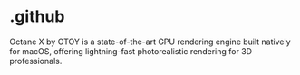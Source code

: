 # .github
Octane X by OTOY is a state-of-the-art GPU rendering engine built natively for macOS, offering lightning-fast photorealistic rendering for 3D professionals.
